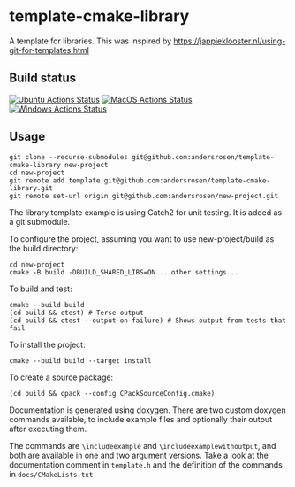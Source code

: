 # template-cmake-library
A template for libraries. This was inspired by https://jappieklooster.nl/using-git-for-templates.html

## Build status
[![Ubuntu Actions Status](https://github.com/andersrosen/template-cmake-library/workflows/Ubuntu/badge.svg)](https://github.com/andersrosen/template-cmake-library/actions?query=workflow%3AUbuntu)
[![MacOS Actions Status](https://github.com/andersrosen/template-cmake-library/workflows/MacOS/badge.svg)](https://github.com/andersrosen/template-cmake-library/actions?query=workflow%3AmacOS)
[![Windows Actions Status](https://github.com/andersrosen/template-cmake-library/workflows/Windows/badge.svg)](https://github.com/andersrosen/template-cmake-library/actions?query=workflow%3AWindows)

## Usage

```
git clone --recurse-submodules git@github.com:andersrosen/template-cmake-library new-project
cd new-project
git remote add template git@github.com:andersrosen/template-cmake-library.git
git remote set-url origin git@github.com:andersrosen/new-project.git
```

The library template example is using Catch2 for unit testing. It is added as
a git submodule.

To configure the project, assuming you want to use new-project/build as
the build directory:
```
cd new-project
cmake -B build -DBUILD_SHARED_LIBS=ON ...other settings...
```

To build and test:
```
cmake --build build
(cd build && ctest) # Terse output
(cd build && ctest --output-on-failure) # Shows output from tests that fail 
```

To install the project:
```
cmake --build build --target install
```

To create a source package:
```
(cd build && cpack --config CPackSourceConfig.cmake)
```

Documentation is generated using doxygen. There are two custom doxygen commands
available, to include example files and optionally their output after executing
them.

The commands are `\includeexample` and `\includeexamplewithoutput`, and both are
available in one and two argument versions. Take a look at the documentation
comment in `template.h` and the definition of the commands in `docs/CMakeLists.txt`
